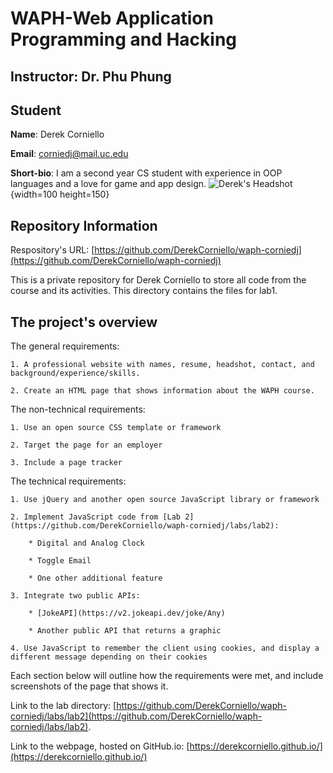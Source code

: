 # WAPH-Web Application Programming and Hacking

## Instructor: Dr. Phu Phung

## Student

**Name**: Derek Corniello

**Email**: corniedj@mail.uc.edu

**Short-bio**: I am a second year CS student with experience in OOP languages and a love for game and app design. 
![Derek's Headshot](../../images/headshot.jpg){width=100 height=150}

## Repository Information

Respository's URL: [https://github.com/DerekCorniello/waph-corniedj](https://github.com/DerekCorniello/waph-corniedj)

This is a private repository for Derek Corniello to store all code from the course and its activities. This directory contains the files for lab1.

## The project's overview

The general requirements:
    
    1. A professional website with names, resume, headshot, contact, and background/experience/skills.

    2. Create an HTML page that shows information about the WAPH course.

The non-technical requirements:

    1. Use an open source CSS template or framework

    2. Target the page for an employer

    3. Include a page tracker

The technical requirements:

    1. Use jQuery and another open source JavaScript library or framework

    2. Implement JavaScript code from [Lab 2](https://github.com/DerekCorniello/waph-corniedj/labs/lab2):

        * Digital and Analog Clock

        * Toggle Email

        * One other additional feature

    3. Integrate two public APIs:

        * [JokeAPI](https://v2.jokeapi.dev/joke/Any)

        * Another public API that returns a graphic

    4. Use JavaScript to remember the client using cookies, and display a different message depending on their cookies

Each section below will outline how the requirements were met, and include screenshots of the page that shows it.

Link to the lab directory: [https://github.com/DerekCorniello/waph-corniedj/labs/lab2](https://github.com/DerekCorniello/waph-corniedj/labs/lab2).

Link to the webpage, hosted on GitHub.io: [https://derekcorniello.github.io/](https://derekcorniello.github.io/)



